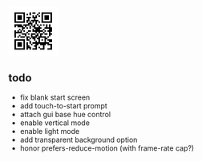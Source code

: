 ![qr-encoded url to live project](./qr-code.png)

## todo
 - fix blank start screen
 - add touch-to-start prompt
 - attach gui base hue control
 - enable vertical mode
 - enable light mode
 - add transparent background option
 - honor prefers-reduce-motion (with frame-rate cap?)

